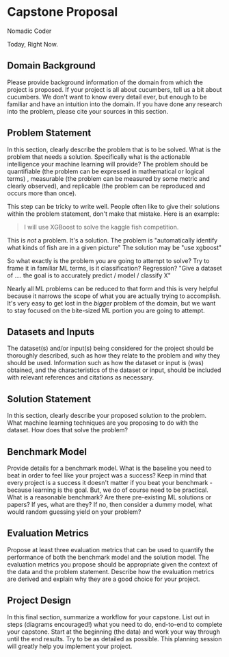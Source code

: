 # Capstone Proposal

Nomadic Coder

Today, Right Now.

## Domain Background

Please provide background information of the domain from which the project is proposed.  If your project is all about cucumbers, tell us a bit about cucumbers. We don't want to know every detail ever, but enough to be familiar and have an intuition into the domain. If you have done any research into the problem, please cite your sources in this section.

## Problem Statement

In this section, clearly describe the problem that is to be solved. What is the problem that needs a solution. Specifically what is the actionable intelligence your machine learning will provide? The problem should be quantifiable (the problem can be expressed in mathematical or logical terms) , measurable (the problem can be measured by some metric and clearly observed), and replicable (the problem can be reproduced and occurs more than once).

This step can be tricky to write well.  People often like to give their solutions within the problem statement, don't make that mistake.  Here is an example:

>I will use XGBoost to solve the kaggle fish competition.

This is _not_ a problem.  It's a solution.  The problem is "automatically identify what kinds of fish are in a given picture"  The solution may be "use xgboost"

So what exactly is the problem you are going to attempt to solve? Try to frame it in familiar ML terms, is it classification? Regression? "Give a dataset of .... the goal is to accurately predict / model / classify X"

Nearly all ML problems can be reduced to that form and this is very helpful because it narrows the scope of what you are actually trying to accomplish. It's very easy to get lost in the _bigger_ problem of the domain, but we want to stay focused on the bite-sized ML portion you are going to attempt.

## Datasets and Inputs

The dataset(s) and/or input(s) being considered for the project should be thoroughly described, such as how they relate to the problem and why they should be used. Information such as how the dataset or input is (was) obtained, and the characteristics of the dataset or input, should be included with relevant references and citations as necessary. 

## Solution Statement

In this section, clearly describe your proposed solution to the problem. What machine learning techniques are you proposing to do with the dataset. How does that solve the problem? 

## Benchmark Model

Provide details for a benchmark model.  What is the baseline you need to beat in order to feel like your project was a success? Keep in mind that every project is a success it doesn't matter if you beat your benchmark - because learning is the goal. But, we do of course need to be practical. What is a reasonable benchmark? Are there pre-existing ML solutions or papers? If yes, what are they? If no, then consider a dummy model, what would random guessing yield on your problem?

## Evaluation Metrics

Propose at least three evaluation metrics that can be used to quantify the performance of both the benchmark model and the solution model. The evaluation metrics you propose should be appropriate given the context of the data and the problem statement. Describe how the evaluation metrics are derived and explain why they are a good choice for your project.

## Project Design

In this final section, summarize a workflow for your capstone. List out in steps (diagrams encouraged!) what you need to do, end-to-end to complete your capstone.  Start at the beginning (the data) and work your way through until the end results.  Try to be as detailed as possible. This planning session will greatly help you implement your project.
